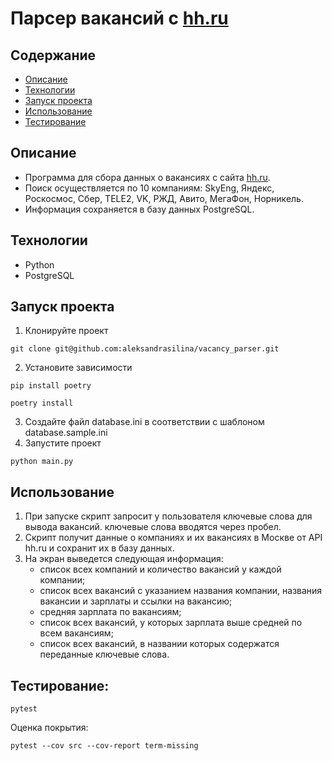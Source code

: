 # Парсер вакансий с [hh.ru](https://hh.ru/)

## Содержание
- [Описание](#описание)
- [Технологии](#технологии)
- [Запуск проекта](#запуск-проекта)
- [Использование](#использование)
- [Тестирование](#тестирование)

## Описание
- Программа для сбора данных о вакансиях с сайта [hh.ru](https://hh.ru/).
- Поиск осуществляется по 10 компаниям: SkyEng, Яндекс, Роскосмос, Сбер, TELE2, VK, РЖД, Авито, МегаФон, Норникель.
- Информация сохраняется в базу данных PostgreSQL.

## Технологии
- Python
- PostgreSQL

## Запуск проекта
1. Клонируйте проект
```
git clone git@github.com:aleksandrasilina/vacancy_parser.git
```
2. Установите зависимости
```
pip install poetry
```
```
poetry install
```
3. Создайте файл database.ini в соответствии с шаблоном database.sample.ini
4.  Запустите проект
```
python main.py
```

## Использование
1. При запуске скрипт запросит у пользователя ключевые слова для вывода вакансий. ключевые слова вводятся через пробел.
2. Скрипт получит данные о компаниях и их вакансиях в Москве от API hh.ru и сохранит их в базу данных.
3. На экран выведется следующая информация:
   * список всех компаний и количество вакансий у каждой компании;
   * список всех вакансий с указанием названия компании, названия вакансии и зарплаты и ссылки на вакансию;
   * средняя зарплата по вакансиям;
   * список всех вакансий, у которых зарплата выше средней по всем вакансиям;
   * список всех вакансий, в названии которых содержатся переданные ключевые слова.

## Тестирование:
```
pytest
```
Оценка покрытия:
```
pytest --cov src --cov-report term-missing
```